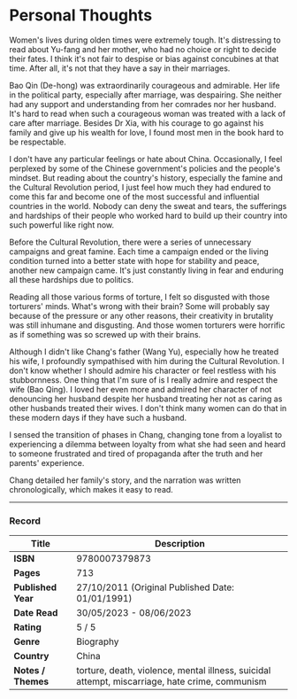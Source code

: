 # Personal Thoughts

Women's lives during olden times were extremely tough. It's distressing to read about Yu-fang and her mother, who had no choice or right to decide their fates. I think it's not fair to despise or bias against concubines at that time. After all, it's not that they have a say in their marriages. 

Bao Qin (De-hong) was extraordinarily courageous and admirable. Her life in the political party, especially after marriage, was despairing. She neither had any support and understanding from her comrades nor her husband. It's hard to read when such a courageous woman was treated with a lack of care after marriage. Besides Dr Xia, with his courage to go against his family and give up his wealth for love, I found most men in the book hard to be respectable.

I don't have any particular feelings or hate about China. Occasionally, I feel perplexed by some of the Chinese government's policies and the people's mindset. But reading about the country's history, especially the famine and the Cultural Revolution period, I just feel how much they had endured to come this far and become one of the most successful and influential countries in the world. Nobody can deny the sweat and tears, the sufferings and hardships of their people who worked hard to build up their country into such powerful like right now. 

Before the Cultural Revolution, there were a series of unnecessary campaigns and great famine. Each time a campaign ended or the living condition turned into a better state with hope for stability and peace, another new campaign came. It's just constantly living in fear and enduring all these hardships due to politics.

Reading all those various forms of torture, I felt so disgusted with those torturers' minds. What's wrong with their brain? Some will probably say because of the pressure or any other reasons, their creativity in brutality was still inhumane and disgusting. And those women torturers were horrific as if something was so screwed up with their brains.

Although I didn't like Chang's father (Wang Yu), especially how he treated his wife, I profoundly sympathised with him during the Cultural Revolution. I don't know whether I should admire his character or feel restless with his stubbornness. One thing that I'm sure of is I really admire and respect the wife (Bao Qing). I loved her even more and admired her character of not denouncing her husband despite her husband treating her not as caring as other husbands treated their wives. I don't think many women can do that in these modern days if they have such a husband.

I sensed the transition of phases in Chang, changing tone from a loyalist to experiencing a dilemma between loyalty from what she had seen and heard to someone frustrated and tired of propaganda after the truth and her parents' experience.

Chang detailed her family's story, and the narration was written chronologically, which makes it easy to read.
<br>

***
### Record
| Title | Description |
| -- | -- |
| **ISBN** | 9780007379873 |
| **Pages** | 713 |
| **Published Year** | 27/10/2011 (Original Published Date: 01/01/1991) |
| **Date Read** | 30/05/2023 - 08/06/2023 |
| **Rating** | 5 / 5 |
| **Genre** | Biography |
| **Country** | China |
| **Notes / Themes** | torture, death, violence, mental illness, suicidal attempt, miscarriage, hate crime, communism | 
